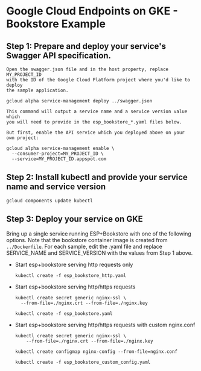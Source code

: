 # Google Cloud Endpoints on GKE - Bookstore Example

## Step 1: Prepare and deploy your service's Swagger API specification.

    Open the swagger.json file and in the host property, replace MY_PROJECT_ID
    with the ID of the Google Cloud Platform project where you'd like to deploy
    the sample application.

    gcloud alpha service-management deploy ../swagger.json

    This command will output a service name and a service version value which
    you will need to provide in the esp_bookstore_*.yaml files below.

    But first, enable the API service which you deployed above on your
    own project:

    gcloud alpha service-management enable \
      --consumer-project=MY_PROJECT_ID \
      --service=MY_PROJECT_ID.appspot.com

## Step 2: Install kubectl and provide your service name and service version

    gcloud components update kubectl

## Step 3: Deploy your service on GKE

Bring up a single service running ESP+Bookstore with one of the following
options. Note that the bookstore container image is created from
`../Dockerfile`. For each sample, edit the .yaml file and replace
SERVICE_NAME and SERVICE_VERSION with the values from Step 1 above.

  * Start esp+bookstore serving http requests only

        kubectl create -f esp_bookstore_http.yaml

  * Start esp+bookstore serving http/https requests

        kubectl create secret generic nginx-ssl \
          --from-file=./nginx.crt --from-file=./nginx.key

        kubectl create -f esp_bookstore.yaml

  * Start esp+bookstore serving http/https requests with custom nginx.conf

        kubectl create secret generic nginx-ssl \
            --from-file=./nginx.crt --from-file=./nginx.key

        kubectl create configmap nginx-config --from-file=nginx.conf

        kubectl create -f esp_bookstore_custom_config.yaml
